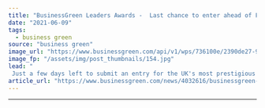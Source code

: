 ```yaml
---
title: "BusinessGreen Leaders Awards -  Last chance to enter ahead of Friday deadline"
date: "2021-06-09"
tags: 
  - business green
source: "business green"
image_url: "https://www.businessgreen.com/api/v1/wps/736100e/2390de27-9d0d-465d-bd92-0a3717611410/2/BGLA-Logo-image-185x114.jpg"
image_fp: "/assets/img/post_thumbnails/154.jpg"
lead: "
 Just a few days left to submit an entry for the UK's most prestigious green business awards and be in with a chance of attending this year's gala awards ceremony ..."
article_url: "https://www.businessgreen.com/news/4032616/businessgreen-leaders-awards-last-chance-enter-ahead-friday-deadline"
---
```


---
